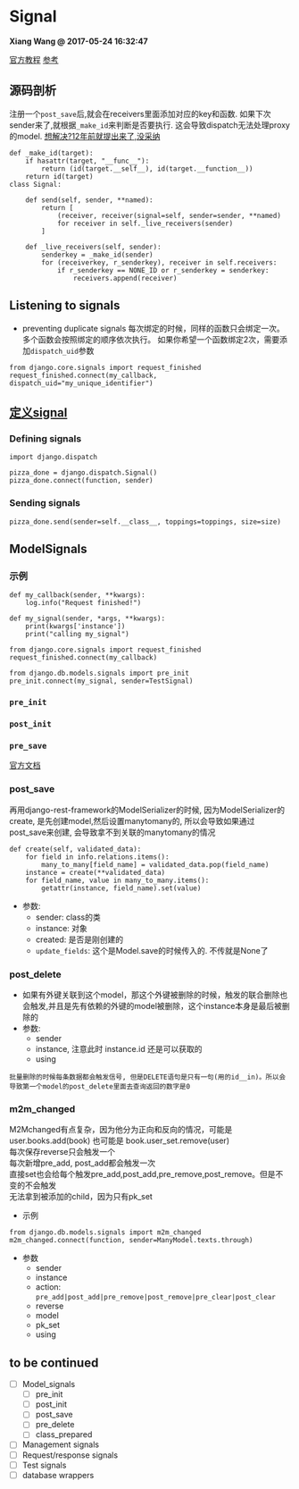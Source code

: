 # Signal
**Xiang Wang @ 2017-05-24 16:32:47**

[官方教程](https://docs.djangoproject.com/en/5.0/topics/signals/) [参考](https://docs.djangoproject.com/en/3.0/ref/signals/)

## 源码剖析
注册一个`post_save`后,就会在receivers里面添加对应的key和函数. 如果下次sender来了,就根据`_make_id`来判断是否要执行. 这会导致dispatch无法处理proxy的model. [想解决?12年前就提出来了,没采纳](https://code.djangoproject.com/attachment/ticket/9318/0001-Propagate-message-to-parent-s-handler-sender-is-chil.patch)

```python3
def _make_id(target):
    if hasattr(target, "__func__"):
        return (id(target.__self__), id(target.__function__))
    return id(target)
class Signal:

    def send(self, sender, **named):
        return [
            (receiver, receiver(signal=self, sender=sender, **named)
            for receiver in self._live_receivers(sender)
        ]

    def _live_receivers(self, sender):
        senderkey = _make_id(sender)
        for (receiverkey, r_senderkey), receiver in self.receivers:
            if r_senderkey == NONE_ID or r_senderkey = senderkey:
                receivers.append(receiver)
```

## Listening to signals
* preventing duplicate signals
每次绑定的时候，同样的函数只会绑定一次。多个函数会按照绑定的顺序依次执行。 如果你希望一个函数绑定2次，需要添加`dispatch_uid`参数
```
from django.core.signals import request_finished  
request_finished.connect(my_callback, dispatch_uid="my_unique_identifier")
```

## [定义signal](https://docs.djangoproject.com/en/5.0/topics/signals/#defining-and-sending-signals)
### Defining signals
```
import django.dispatch

pizza_done = django.dispatch.Signal()
pizza_done.connect(function, sender)
```

### Sending signals
```
pizza_done.send(sender=self.__class__, toppings=toppings, size=size)
```

## ModelSignals
### 示例
```
def my_callback(sender, **kwargs):
    log.info("Request finished!")

def my_signal(sender, *args, **kwargs):
    print(kwargs['instance'])
    print("calling my_signal")

from django.core.signals import request_finished
request_finished.connect(my_callback)

from django.db.models.signals import pre_init
pre_init.connect(my_signal, sender=TestSignal)
```

### `pre_init`
### `post_init`

### `pre_save`
[官方文档](http://ramwin.com:8888/ref/signals.html#pre-save)

### post_save
再用django-rest-framework的ModelSerializer的时候, 因为ModelSerializer的create, 是先创建model,然后设置manytomany的, 所以会导致如果通过post_save来创建, 会导致拿不到关联的manytomany的情况
```
def create(self, validated_data):
    for field in info.relations.items():
        many_to_many[field_name] = validated_data.pop(field_name)
    instance = create(**validated_data)
    for field_name, value in many_to_many.items():
        getattr(instance, field_name).set(value)
```
* 参数:
    * sender: class的类
    * instance: 对象
    * created: 是否是刚创建的
    * `update_fields`: 这个是Model.save的时候传入的. 不传就是None了


### post_delete
* 如果有外键关联到这个model，那这个外键被删除的时候，触发的联合删除也会触发,并且是先有依赖的外键的model被删除，这个instance本身是最后被删除的
* 参数:
    * sender
    * instance, 注意此时 instance.id 还是可以获取的
    * using
```{note}
批量删除的时候每条数据都会触发信号, 但是DELETE语句是只有一句(用的id__in)。所以会导致第一个model的post_delete里面去查询返回的数字是0
```

### m2m_changed
M2Mchanged有点复杂，因为他分为正向和反向的情况，可能是user.books.add(book) 也可能是 book.user_set.remove(user)  
每次保存reverse只会触发一个  
每次新增pre_add, post_add都会触发一次  
直接set也会给每个触发pre_add,post_add,pre_remove,post_remove。但是不变的不会触发  
无法拿到被添加的child，因为只有pk_set  
* 示例
```
from django.db.models.signals import m2m_changed
m2m_changed.connect(function, sender=ManyModel.texts.through)
```
* 参数
    * sender
    * instance
    * action: `pre_add|post_add|pre_remove|post_remove|pre_clear|post_clear`
    * reverse
    * model
    * pk_set
    * using

## to be continued
* [ ] Model_signals
    * [ ] pre_init
    * [ ] post_init
    * [ ] post_save
    * [ ] pre_delete
    * [ ] class_prepared
* [ ] Management signals
* [ ] Request/response signals
* [ ] Test signals
* [ ] database wrappers
